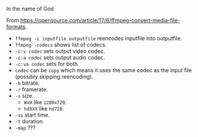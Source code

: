 In the name of God

From https://opensource.com/article/17/6/ffmpeg-convert-media-file-formats.

- `ffmpeg -i inputfile outputfile` reencodes inputfile into outputfile.
- `ffmpeg -codecs` shows list of codecs.
- `-c:v codec` sets output video codec.
- `-c:a codec` sets output audio codec.
- `-c:va codec` sets for both.
- `codec` can be `copy` which means it uses the same codec as the input file (possibly skipping reencoding).
- `-b` bitrate.
- `-r` framerate.
- `-s` size.
  - `WxH` like `1280x720`.
  - `hdXXX` like `hd720`.
- `-ss` start time.
- `-t` duration.
- `-map` ???
